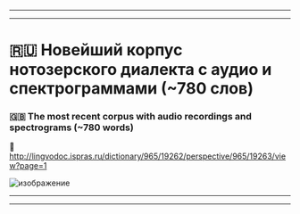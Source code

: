 ***
***

# 🇷🇺 Новейший корпус нотозерского диалекта с аудио и спектрограммами (~780 слов)
### 🇬🇧 The most recent corpus with audio recordings and spectrograms (~780 words)

🔗 http://lingvodoc.ispras.ru/dictionary/965/19262/perspective/965/19263/view?page=1

![изображение](https://github.com/JustARyo/LearnEasternSami/assets/31369233/1b0b9841-4a33-4903-860d-af398f249a50)

***
***
